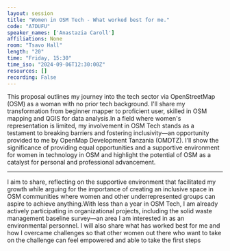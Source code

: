 ```yaml
---
layout: session
title: "Women in OSM Tech - What worked best for me."
code: "A7DUFU"
speaker_names: ['Anastazia Caroll']
affiliations: None
room: "Tsavo Hall"
length: "20"
time: "Friday, 15:30"
time_iso: "2024-09-06T12:30:00Z"
resources: []
recording: False
---
```


This proposal outlines my journey into the tech sector via OpenStreetMap (OSM) as a woman with no prior tech background. I'll share my transformation from beginner mapper to proficient user, skilled in OSM mapping and QGIS for data analysis.In a field where women's representation is limited, my involvement in OSM Tech stands as a testament to breaking barriers and fostering inclusivity—an opportunity provided to me by OpenMap Development Tanzania (OMDTZ). I’ll show the significance of providing equal opportunities and a supportive environment for women in technology in OSM and highlight the potential of OSM as a catalyst for  personal and professional advancement.

<hr>

I aim to share, reflecting on the supportive environment that facilitated my growth while arguing for the importance of creating an inclusive space in OSM communities where women and other underrepresented groups can aspire to achieve anything.With less than a year in OSM Tech, I am already actively participating in organizational projects, including the solid waste management baseline survey—an area I am interested in as an environmental personnel.
I will also share what has worked best for me and how I overcame challenges so that other women out there who want to take on the challenge can feel empowered and able to take the first steps

